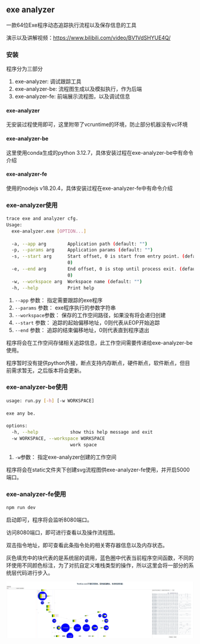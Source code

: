 ## exe analyzer
一款64位Exe程序动态追踪执行流程以及保存信息的工具

演示以及讲解视频：https://www.bilibili.com/video/BV1VdSHYUE4Q/

### 安装
程序分为三部分

1. exe-analyzer: 调试跟踪工具
2. exe-analyzer-be: 流程图生成以及模拟执行，作为后端
3. exe-analyzer-fe: 前端展示流程图，以及调试信息

#### exe-analyzer
无安装过程使用即可，这里附带了vcruntime的环境，防止部分机器没有vc环境

#### exe-analyzer-be
这里使用conda生成的python 3.12.7，具体安装过程在exe-analyzer-be中有命令介绍

#### exe-analyzer-fe
使用的nodejs v18.20.4，具体安装过程在exe-analyzer-fe中有命令介绍

### exe-analyzer使用
```bash
trace exe and analyzer cfg.
Usage:
  exe-analyzer.exe [OPTION...]

  -a, --app arg        Application path (default: "")
  -p, --params arg     Application params (default: "")
  -s, --start arg      Start offset, 0 is start from entry point. (default:
                       0)
  -e, --end arg        End offset, 0 is stop until process exit. (default:
                       0)
  -w, --workspace arg  Workspace name (default: "")
  -h, --help           Print help
```

1. `--app`      参数： 指定需要跟踪的exe程序
2. `--params`   参数： exe程序执行的参数字符串
3. `--workspace`参数： 保存的工作空间路径，如果没有将会递归创建
4. `--start`    参数： 追踪的起始偏移地址，0则代表从EOP开始追踪
5. `--end`      参数： 追踪的结束偏移地址，0则代表直到程序退出

程序将会在工作空间存储相关追踪信息，此工作空间需要传递给exe-analyzer-be使用。

程序暂时没有提供python外接，断点支持内存断点，硬件断点，软件断点，但目前需求暂无，之后版本将会更新。

### exe-analyzer-be使用
```bash
usage: run.py [-h] [-w WORKSPACE]

exe any be.

options:
  -h, --help            show this help message and exit
  -w WORKSPACE, --workspace WORKSPACE
                        work space
```

1. `-w`参数： 指定exe-analyzer创建的工作空间

程序将会在static文件夹下创建svg流程图供exe-analyzer-fe使用，并开启5000端口。

### exe-analyzer-fe使用
```bash
npm run dev
```
启动即可，程序将会监听8080端口。

访问8080端口，即可进行查看以及操作流程图。

双击指令地址，即可查看此条指令处的相关寄存器信息以及内存状态。

灰色填充中的块代表的是系统层的调用，蓝色圈中代表当前程序空间函数，不同的环使用不同颜色标注，为了对抗自定义堆栈类型的操作，所以这里会将一部分的系统层代码进行步入。

![img](resource/1.png)